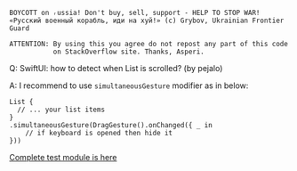 ```
BOYCOTT on ᵣussia! Don't buy, sell, support - HELP TO STOP WAR!
«Русский военный корабль, иди на хуй!» (c) Grybov, Ukrainian Frontier Guard

ATTENTION: By using this you agree do not repost any part of this code
           on StackOverflow site. Thanks, Asperi.
```

Q: SwiftUI: how to detect when List is scrolled? (by pejalo)

A: I recommend to use `simultaneousGesture` modifier as in below:

    List {
      // ... your list items
    }
    .simultaneousGesture(DragGesture().onChanged({ _ in
        // if keyboard is opened then hide it
    }))

[Complete test module is here](https://github.com/Asperi-Demo/4SwiftUI/blob/master/PlayOn_iOS/PlayOn_iOS/Findings/TestDetectListBeginToScroll.swift)
